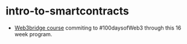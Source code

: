 # intro-to-smartcontracts
- [Web3bridge course](https://sharonjebitok.notion.site/Web3Bridge-Curricullum-193ac97537fb4aabae63db778b70198b) commiting to #100daysofWeb3 through this 16 week program. 